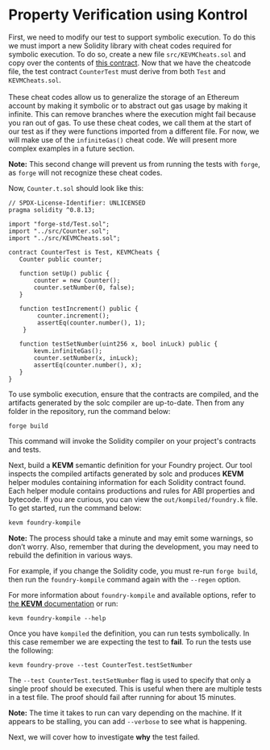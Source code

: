 # Property Verification using Kontrol

First, we need to modify our test to support symbolic execution. To do this we must import a new Solidity library with cheat codes required for symbolic execution. To do so, create a new file `src/KEVMCheats.sol` and copy over the contents of [this contract](https://github.com/runtimeverification/foundry-demo/blob/master/src/utils/KEVMCheats.sol). Now that we have the cheatcode file, the test contract `CounterTest` must derive from both `Test` and `KEVMCheats.sol`.\
\
These cheat codes allow us to generalize the storage of an Ethereum account by making it symbolic or to abstract out gas usage by making it infinite. This can remove branches where the execution might fail because you ran out of gas. To use these cheat codes, we call them at the start of our test as if they were functions imported from a different file. For now, we will make use of the `infiniteGas()` cheat code. We will present more complex examples in a future section.

**Note:** This second change will prevent us from running the tests with `forge`, as `forge` will not recognize these cheat codes.

Now, `Counter.t.sol` should look like this:

```solidity
// SPDX-License-Identifier: UNLICENSED
pragma solidity ^0.8.13;

import "forge-std/Test.sol";
import "../src/Counter.sol";
import "../src/KEVMCheats.sol";

contract CounterTest is Test, KEVMCheats {
   Counter public counter;
   
   function setUp() public {
       counter = new Counter();
       counter.setNumber(0, false);
   }
   
   function testIncrement() public {
        counter.increment();
        assertEq(counter.number(), 1);
    }
    
   function testSetNumber(uint256 x, bool inLuck) public {
       kevm.infiniteGas();
       counter.setNumber(x, inLuck);
       assertEq(counter.number(), x);
   }
}
```

To use symbolic execution, ensure that the contracts are compiled, and the artifacts generated by the solc compiler are up-to-date. Then from any folder in the repository, run the command below:&#x20;

```
forge build
```

This command will invoke the Solidity compiler on your project's contracts and tests.

Next, build a **KEVM** semantic definition for your Foundry project. Our tool inspects the compiled artifacts generated by solc and produces **KEVM** helper modules containing information for each Solidity contract found. Each helper module contains productions and rules for ABI properties and bytecode. If you are curious, you can view the `out/kompiled/foundry.k` file. To get started, run the command below:

```sh
kevm foundry-kompile
```

**Note:** The process should take a minute and may emit some warnings, so don’t worry. Also, remember that during the development, you may need to rebuild the definition in various ways.

For example, if you change the Solidity code, you must re-run `forge build`, then run the `foundry-kompile` command again with the `--regen` option.

For more information about `foundry-kompile` and available options, refer to [the **KEVM** documentation](https://github.com/runtimeverification/evm-semantics/blob/master/include/kframework/foundry.md) or run:

```
kevm foundry-kompile --help
```

Once you have `kompiled` the definition, you can run tests symbolically. In this case remember we are expecting the test to **fail**. To run the tests use the following:

```
kevm foundry-prove --test CounterTest.testSetNumber
```

The `--test CounterTest.testSetNumber` flag is used to specify that only a single proof should be executed. This is useful when there are multiple tests in a test file. The proof should fail after running for about 15 minutes.

**Note:** The time it takes to run can vary depending on the machine. If it appears to be stalling, you can add `--verbose` to see what is happening.

Next, we will cover how to investigate **why** the test failed.

